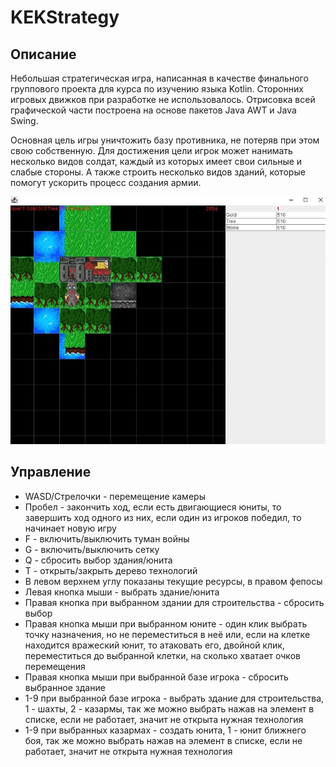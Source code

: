 # KEKStrategy

## Описание
Небольшая стратегическая игра, написанная в качестве финального группового проекта для курса по изучению языка Kotlin. 
Сторонних игровых движков при разработке не использовалось. Отрисовка всей графической части построена на основе пакетов Java AWT и Java Swing. 

Основная цель игры уничтожить базу противника, не потеряв при этом свою собственную. Для достижения цели игрок может нанимать несколько видов солдат, каждый из которых имеет свои сильные и слабые стороны.
А также строить несколько видов зданий, которые помогут ускорить процесс создания армии.

![Image alt](https://github.com/RappingHalfling/Strategy/blob/main/screenshots/photo_2023-09-22_12-41-35.jpg)

## Управление
- WASD/Стрелочки - перемещение камеры
- Пробел - закончить ход, если есть двигающиеся юниты, то завершить ход одного из них, если один из игроков победил, то начинает новую игру 
- F - включить/выключить туман войны
- G - включить/выключить сетку
- Q - сбросить выбор здания/юнита
- T - открыть/закрыть дерево технологий
- В левом верхнем углу показаны текущие ресурсы, в правом фепосы
- Левая кнопка мыши - выбрать здание/юнита
- Правая кнопка при выбранном здании для строительства - сбросить выбор
- Правая кнопка мыши при выбранном юните - один клик выбрать точку назначения, но не переместиться в неё или, если на клетке находится вражеский юнит, то атаковать его, двойной клик, переместиться до выбранной клетки, на сколько хватает очков перемещения
- Правая кнопка мыши при выбранной базе игрока - сбросить выбранное здание
- 1-9 при выбранной базе игрока - выбрать здание для строительства, 1 - шахты, 2 - казармы, так же можно выбрать нажав на элемент в списке, если не работает, значит не открыта нужная технология
- 1-9 при выбранных казармах - создать юнита, 1 - юнит ближнего боя, так же можно выбрать нажав на элемент в списке, если не работает, значит не открыта нужная технология

 
